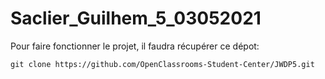 # Saclier_Guilhem_5_03052021
Pour faire fonctionner le projet, il faudra récupérer ce dépot:

`git clone https://github.com/OpenClassrooms-Student-Center/JWDP5.git`
